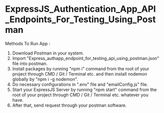 # ExpressJS_Authentication_App_API_Endpoints_For_Testing_Using_Postman

Methods To Run App :

1) Download Postman in your system.
2) Import "Express_authapp_endpoint_for_testing_api_using_postman.json" file into postman.
3) Install packages by running "npm i" command from the root of your project through CMD / Git / Terminal etc. and then install nodemon globally by "npm i -g nodemon".
4) Do necessary configurations in ".env" file and "emailConfig.js" file.
4) Start your ExpressJS Server by running "npm start" command from the root of your project through CMD / Git / Terminal etc. whatever you have.
5) After that, send request through your postman software.

